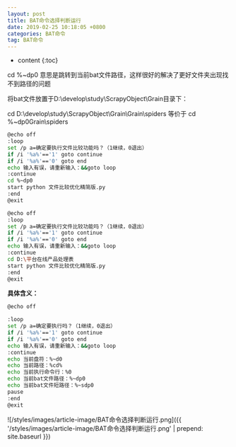 ```yaml
---
layout: post
title: BAT命令选择判断运行
date: 2019-02-25 10:18:05 +0800
categories: BAT命令
tag: BAT命令
---
```


* content
{:toc}


cd %~dp0 意思是跳转到当前bat文件路径，这样很好的解决了更好文件夹出现找不到路径的问题


将bat文件放置于D:\develop\study\ScrapyObject\Grain目录下：

cd D:\develop\study\ScrapyObject\Grain\Grain\spiders  等价于 cd %~dp0Grain\spiders
```bash
@echo off
:loop
set /p a=确定要执行文件比较功能吗？（1继续，0退出）
if /i '%a%'=='1' goto continue
if /i '%a%'=='0' goto end
echo 输入有误，请重新输入：&&goto loop
:continue
cd %~dp0
start python 文件比较优化精简版.py
:end
@exit
```

```bash
@echo off
:loop
set /p a=确定要执行文件比较功能吗？（1继续，0退出）
if /i '%a%'=='1' goto continue
if /i '%a%'=='0' goto end
echo 输入有误，请重新输入：&&goto loop
:continue
cd D:\平台在线产品处理表
start python 文件比较优化精简版.py
:end
@exit

```
**具体含义：**
```bash
@echo off

:loop
set /p a=确定要执行吗？（1继续，0退出）
if /i '%a%'=='1' goto continue
if /i '%a%'=='0' goto end
echo 输入有误，请重新输入：&&goto loop 
:continue
echo 当前盘符：%~d0
echo 当前路径：%cd%
echo 当前执行命令行：%0
echo 当前bat文件路径：%~dp0
echo 当前bat文件短路径：%~sdp0
pause
:end
@exit

```
![/styles/images/article-image/BAT命令选择判断运行.png]({{ '/styles/images/article-image/BAT命令选择判断运行.png' | prepend: site.baseurl  }})
